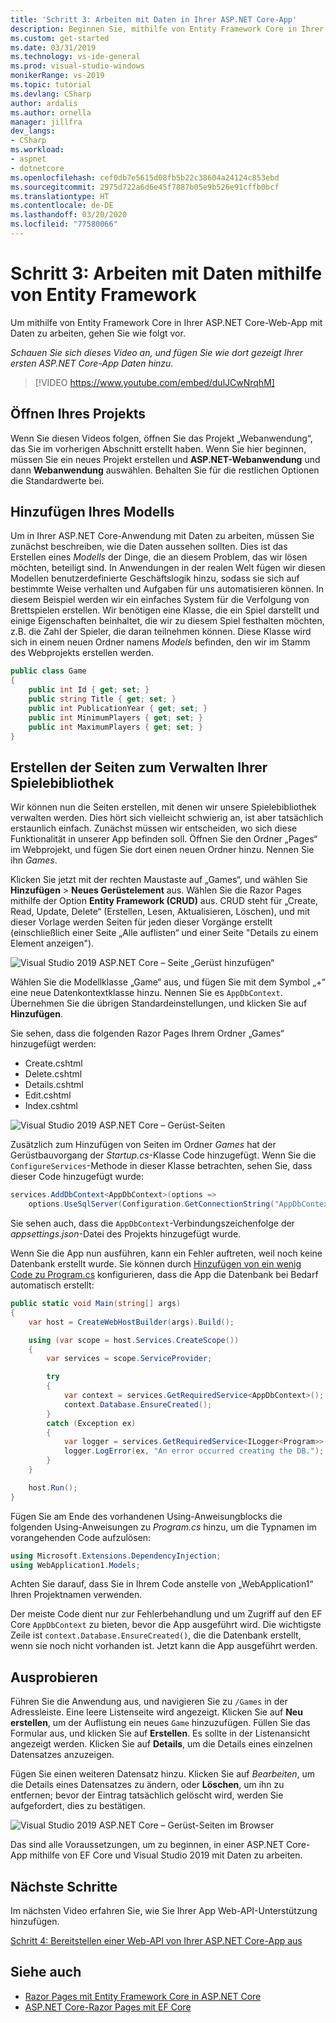 ```yaml
---
title: 'Schritt 3: Arbeiten mit Daten in Ihrer ASP.NET Core-App'
description: Beginnen Sie, mithilfe von Entity Framework Core in Ihrer ASP.NET Core-Web-App mit diesem Videotutorial und schrittweisen Anweisungen mit Daten zu arbeiten.
ms.custom: get-started
ms.date: 03/31/2019
ms.technology: vs-ide-general
ms.prod: visual-studio-windows
monikerRange: vs-2019
ms.topic: tutorial
ms.devlang: CSharp
author: ardalis
ms.author: ornella
manager: jillfra
dev_langs:
- CSharp
ms.workload:
- aspnet
- dotnetcore
ms.openlocfilehash: cef0db7e5615d08fb5b22c38604a24124c853ebd
ms.sourcegitcommit: 2975d722a6d6e45f7887b05e9b526e91cffb0bcf
ms.translationtype: HT
ms.contentlocale: de-DE
ms.lasthandoff: 03/20/2020
ms.locfileid: "77580066"
---
```

# <a name="step-3-work-with-data-using-entity-framework"></a>Schritt 3: Arbeiten mit Daten mithilfe von Entity Framework

Um mithilfe von Entity Framework Core in Ihrer ASP.NET Core-Web-App mit Daten zu arbeiten, gehen Sie wie folgt vor.

_Schauen Sie sich dieses Video an, und fügen Sie wie dort gezeigt Ihrer ersten ASP.NET Core-App Daten hinzu._

> [!VIDEO https://www.youtube.com/embed/dulJCwNrqhM]

## <a name="open-your-project"></a>Öffnen Ihres Projekts

Wenn Sie diesen Videos folgen, öffnen Sie das Projekt „Webanwendung“, das Sie im vorherigen Abschnitt erstellt haben. Wenn Sie hier beginnen, müssen Sie ein neues Projekt erstellen und **ASP.NET-Webanwendung** und dann **Webanwendung** auswählen. Behalten Sie für die restlichen Optionen die Standardwerte bei.

## <a name="add-your-model"></a>Hinzufügen Ihres Modells

Um in Ihrer ASP.NET Core-Anwendung mit Daten zu arbeiten, müssen Sie zunächst beschreiben, wie die Daten aussehen sollten. Dies ist das Erstellen eines *Modells* der Dinge, die an diesem Problem, das wir lösen möchten, beteiligt sind. In Anwendungen in der realen Welt fügen wir diesen Modellen benutzerdefinierte Geschäftslogik hinzu, sodass sie sich auf bestimmte Weise verhalten und Aufgaben für uns automatisieren können. In diesem Beispiel werden wir ein einfaches System für die Verfolgung von Brettspielen erstellen. Wir benötigen eine Klasse, die ein Spiel darstellt und einige Eigenschaften beinhaltet, die wir zu diesem Spiel festhalten möchten, z.B. die Zahl der Spieler, die daran teilnehmen können. Diese Klasse wird sich in einem neuen Ordner namens *Models* befinden, den wir im Stamm des Webprojekts erstellen werden.

```csharp
public class Game
{
    public int Id { get; set; }
    public string Title { get; set; }
    public int PublicationYear { get; set; }
    public int MinimumPlayers { get; set; }
    public int MaximumPlayers { get; set; }
}
```

## <a name="create-the-pages-to-manage-your-game-library"></a>Erstellen der Seiten zum Verwalten Ihrer Spielebibliothek

Wir können nun die Seiten erstellen, mit denen wir unsere Spielebibliothek verwalten werden. Dies hört sich vielleicht schwierig an, ist aber tatsächlich erstaunlich einfach. Zunächst müssen wir entscheiden, wo sich diese Funktionalität in unserer App befinden soll. Öffnen Sie den Ordner „Pages“ im Webprojekt, und fügen Sie dort einen neuen Ordner hinzu. Nennen Sie ihn *Games*.

Klicken Sie jetzt mit der rechten Maustaste auf „Games“, und wählen Sie **Hinzufügen** > **Neues Gerüstelement** aus. Wählen Sie die Razor Pages mithilfe der Option **Entity Framework (CRUD)** aus. CRUD steht für „Create, Read, Update, Delete“ (Erstellen, Lesen, Aktualisieren, Löschen), und mit dieser Vorlage werden Seiten für jeden dieser Vorgänge erstellt (einschließlich einer Seite „Alle auflisten“ und einer Seite "Details zu einem Element anzeigen").

![Visual Studio 2019 ASP.NET Core – Seite „Gerüst hinzufügen“](media/vs-2019/vs2019-add-scaffold.png)

Wählen Sie die Modellklasse „Game“ aus, und fügen Sie mit dem Symbol „+“ eine neue Datenkontextklasse hinzu. Nennen Sie es `AppDbContext`. Übernehmen Sie die übrigen Standardeinstellungen, und klicken Sie auf **Hinzufügen**.

Sie sehen, dass die folgenden Razor Pages Ihrem Ordner „Games“ hinzugefügt werden:

- Create.cshtml
- Delete.cshtml
- Details.cshtml
- Edit.cshtml
- Index.cshtml

![Visual Studio 2019 ASP.NET Core – Gerüst-Seiten](media/vs-2019/vs2019-scaffolded-pages.png)

Zusätzlich zum Hinzufügen von Seiten im Ordner *Games* hat der Gerüstbauvorgang der *Startup.cs*-Klasse Code hinzugefügt. Wenn Sie die `ConfigureServices`-Methode in dieser Klasse betrachten, sehen Sie, dass dieser Code hinzugefügt wurde:

```csharp
services.AddDbContext<AppDbContext>(options =>
    options.UseSqlServer(Configuration.GetConnectionString("AppDbContext")));
```

Sie sehen auch, dass die `AppDbContext`-Verbindungszeichenfolge der *appsettings.json*-Datei des Projekts hinzugefügt wurde.

Wenn Sie die App nun ausführen, kann ein Fehler auftreten, weil noch keine Datenbank erstellt wurde. Sie können durch [Hinzufügen von ein wenig Code zu Program.cs](/aspnet/core/data/ef-rp/intro?view=aspnetcore-2.1&tabs=visual-studio#update-main) konfigurieren, dass die App die Datenbank bei Bedarf automatisch erstellt:

```csharp
public static void Main(string[] args)
{
    var host = CreateWebHostBuilder(args).Build();

    using (var scope = host.Services.CreateScope())
    {
        var services = scope.ServiceProvider;

        try
        {
            var context = services.GetRequiredService<AppDbContext>();
            context.Database.EnsureCreated();
        }
        catch (Exception ex)
        {
            var logger = services.GetRequiredService<ILogger<Program>>();
            logger.LogError(ex, "An error occurred creating the DB.");
        }
    }

    host.Run();
}
```

Fügen Sie am Ende des vorhandenen Using-Anweisungblocks die folgenden Using-Anweisungen zu *Program.cs* hinzu, um die Typnamen im vorangehenden Code aufzulösen:

```csharp
using Microsoft.Extensions.DependencyInjection;
using WebApplication1.Models;
```

Achten Sie darauf, dass Sie in Ihrem Code anstelle von „WebApplication1“ Ihren Projektnamen verwenden.

Der meiste Code dient nur zur Fehlerbehandlung und um Zugriff auf den EF Core `AppDbContext` zu bieten, bevor die App ausgeführt wird. Die wichtigste Zeile ist `context.Database.EnsureCreated()`, die die Datenbank erstellt, wenn sie noch nicht vorhanden ist. Jetzt kann die App ausgeführt werden.

## <a name="test-it-out"></a>Ausprobieren

Führen Sie die Anwendung aus, und navigieren Sie zu `/Games` in der Adressleiste. Eine leere Listenseite wird angezeigt. Klicken Sie auf **Neu erstellen**, um der Auflistung ein neues `Game` hinzuzufügen. Füllen Sie das Formular aus, und klicken Sie auf **Erstellen**. Es sollte in der Listenansicht angezeigt werden. Klicken Sie auf **Details**, um die Details eines einzelnen Datensatzes anzuzeigen.

Fügen Sie einen weiteren Datensatz hinzu. Klicken Sie auf *Bearbeiten*, um die Details eines Datensatzes zu ändern, oder **Löschen**, um ihn zu entfernen; bevor der Eintrag tatsächlich gelöscht wird, werden Sie aufgefordert, dies zu bestätigen.

![Visual Studio 2019 ASP.NET Core – Gerüst-Seiten im Browser](media/vs-2019/vs2019-game-list.png)

Das sind alle Voraussetzungen, um zu beginnen, in einer ASP.NET Core-App mithilfe von EF Core und Visual Studio 2019 mit Daten zu arbeiten.

## <a name="next-steps"></a>Nächste Schritte

Im nächsten Video erfahren Sie, wie Sie Ihrer App Web-API-Unterstützung hinzufügen.

[Schritt 4: Bereitstellen einer Web-API von Ihrer ASP.NET Core-App aus](tutorial-aspnet-core-ef-step-04.md)

## <a name="see-also"></a>Siehe auch

- [Razor Pages mit Entity Framework Core in ASP.NET Core](/aspnet/core/data/ef-rp/intro?view=aspnetcore-2.1&tabs=visual-studio)
- [ASP.NET Core-Razor Pages mit EF Core](/aspnet/core/data/?view=aspnetcore-2.1)
